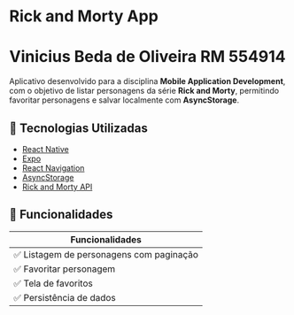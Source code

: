 # Rick and Morty App

# Vinicius Beda de Oliveira RM 554914

Aplicativo desenvolvido para a disciplina **Mobile Application Development**, com o objetivo de listar personagens da série **Rick and Morty**, permitindo favoritar personagens e salvar localmente com **AsyncStorage**.

## 🧪 Tecnologias Utilizadas

- [React Native](https://reactnative.dev/)
- [Expo](https://expo.dev/)
- [React Navigation](https://reactnavigation.org/)
- [AsyncStorage](https://react-native-async-storage.github.io/async-storage/)
- [Rick and Morty API](https://rickandmortyapi.com/)

## 🔧 Funcionalidades

| Funcionalidades  
| ----------------------------------------
| ✅ Listagem de personagens com paginação
| ✅ Favoritar personagem  
| ✅ Tela de favoritos  
| ✅ Persistência de dados
